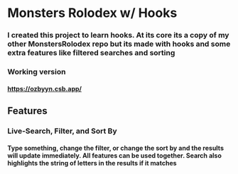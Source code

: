 # Monsters Rolodex w/ Hooks
### I created this project to learn hooks. At its core its a copy of my other MonstersRolodex repo but its made with hooks and some extra features like filtered searches and sorting
### Working version
#### https://ozbyyn.csb.app/

## Features
### Live-Search, Filter, and Sort By
#### Type something, change the filter, or change the sort by and the results will update immediately. All features can be used together. Search also highlights the string of letters in the results if it matches
